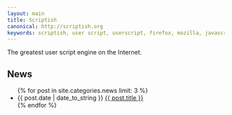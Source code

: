 ```yaml
---
layout: main
title: Scriptish
canonical: http://scriptish.org
keywords: scriptish, user script, userscript, firefox, mozilla, javascript
---
```


The greatest user script engine on the Internet.

## News

<ul class="posts">
{% for post in site.categories.news limit: 3 %}
  <li>
    <span>{{ post.date | date_to_string }}</span>
    <a title="{{ post.title }}" href="{{ post.url }}">{{ post.title }}</a>
  </li>
{% endfor %}
</ul>

